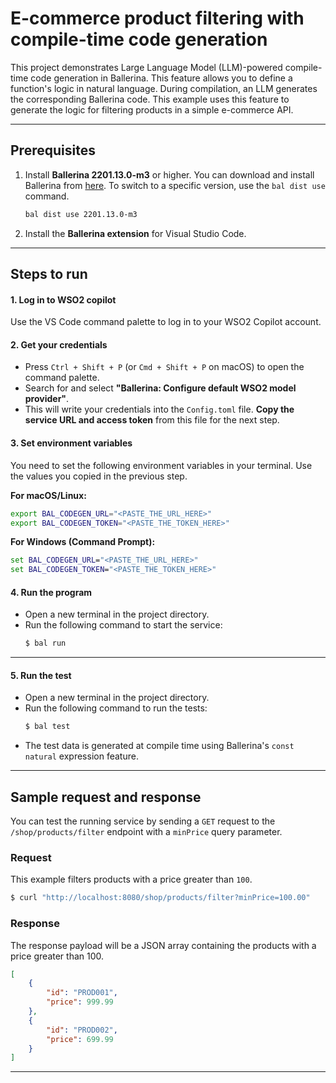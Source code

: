 # E-commerce product filtering with compile-time code generation

This project demonstrates Large Language Model (LLM)-powered compile-time code generation in Ballerina. This feature allows you to define a function's logic in natural language. During compilation, an LLM generates the corresponding Ballerina code. This example uses this feature to generate the logic for filtering products in a simple e-commerce API.

-----

## Prerequisites

1.  Install **Ballerina 2201.13.0-m3** or higher.
    You can download and install Ballerina from [here](https://ballerina.io/downloads/). To switch to a specific version, use the `bal dist use` command.

    ```bash
    bal dist use 2201.13.0-m3
    ```

2.  Install the **Ballerina extension** for Visual Studio Code.

-----

## Steps to run

#### 1\. Log in to WSO2 copilot

Use the VS Code command palette to log in to your WSO2 Copilot account.

#### 2\. Get your credentials

  - Press `Ctrl + Shift + P` (or `Cmd + Shift + P` on macOS) to open the command palette.
  - Search for and select **"Ballerina: Configure default WSO2 model provider"**.
  - This will write your credentials into the `Config.toml` file. **Copy the service URL and access token** from this file for the next step.

#### 3\. Set environment variables

You need to set the following environment variables in your terminal. Use the values you copied in the previous step.

**For macOS/Linux:**

```bash
export BAL_CODEGEN_URL="<PASTE_THE_URL_HERE>"
export BAL_CODEGEN_TOKEN="<PASTE_THE_TOKEN_HERE>"
```

**For Windows (Command Prompt):**

```cmd
set BAL_CODEGEN_URL="<PASTE_THE_URL_HERE>"
set BAL_CODEGEN_TOKEN="<PASTE_THE_TOKEN_HERE>"
```

#### 4\. Run the program

  - Open a new terminal in the project directory.
  - Run the following command to start the service:
    ```bash
    $ bal run
    ```
-----

#### 5\. Run the test

  - Open a new terminal in the project directory.
  - Run the following command to run the tests:
    ```bash
    $ bal test
    ```
  - The test data is generated at compile time using Ballerina's `const natural` expression feature.
-----

## Sample request and response

You can test the running service by sending a `GET` request to the `/shop/products/filter` endpoint with a `minPrice` query parameter.

### Request

This example filters products with a price greater than `100`.

```bash
$ curl "http://localhost:8080/shop/products/filter?minPrice=100.00"
```

### Response

The response payload will be a JSON array containing the products with a price greater than 100.

```json
[
    {
        "id": "PROD001",
        "price": 999.99
    },
    {
        "id": "PROD002",
        "price": 699.99
    }
]
```
-----
